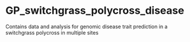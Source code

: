 # GP_switchgrass_polycross_disease
Contains data and analysis for genomic disease trait prediction in a switchgrass polycross in multiple sites 
